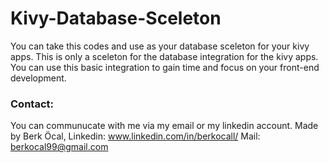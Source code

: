 # Kivy-Database-Sceleton
You can take this codes and use as your database sceleton for your kivy apps.
This is only a sceleton for the database integration for the kivy apps. You can use this basic integration to gain time and focus on your front-end development.

### Contact:

You can communucate with me via my email or my linkedin account.
Made by Berk Öcal, Linkedin: www.linkedin.com/in/berkocall/
Mail: berkocal99@gmail.com
